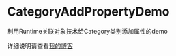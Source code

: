 # CategoryAddPropertyDemo
利用Runtime关联对象技术给Category类别添加属性的demo

详细说明请查看[我的博客](http://blog.csdn.net/Cloudox_/article/details/63685682)
